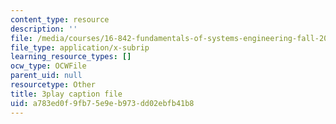 ```yaml
---
content_type: resource
description: ''
file: /media/courses/16-842-fundamentals-of-systems-engineering-fall-2015/a783ed0f9fb75e9eb973dd02ebfb41b8_-Km2237G0P8.vtt
file_type: application/x-subrip
learning_resource_types: []
ocw_type: OCWFile
parent_uid: null
resourcetype: Other
title: 3play caption file
uid: a783ed0f-9fb7-5e9e-b973-dd02ebfb41b8
---
```

